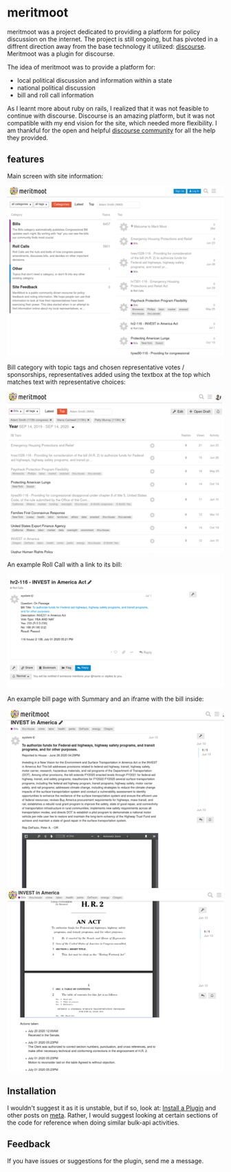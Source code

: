 # meritmoot

meritmoot was a project dedicated to providing a platform for policy discussion on the internet. The project is still ongoing, but has pivoted in a diffrent direction away from the base technology it utilized: [discourse](https://www.discourse.org/). Meritmoot was a plugin for discourse.

The idea of meritmoot was to provide a platform for:
  - local political discussion and information within a state
  - national political discussion
  - bill and roll call information
  
As I learnt more about ruby on rails, I realized that it was not feasible to continue with discourse. Discourse is an amazing platform, but it was not compatible with my end vision for the site, which needed more flexibility. I am thankful for the open and helpful [discourse community](meta.discourse.org) for all the help they provided.

## features
Main screen with site information:

![main](.front_page.png)

Bill category with topic tags and chosen representative votes / sponsorships, representatives added using the textbox at the top which matches text with representative choices:

![Screenshot](.bills.png)

An example Roll Call with a link to its bill:

![Screenshot](.a_roll_call.png)

An example bill page with Summary and an iframe with the bill inside:

![Screenshot](.a_bill.png)
![Screenshot](.a_bill_2.png)

## Installation

I wouldn't suggest it as it is unstable, but if so, look at: [Install a Plugin](https://meta.discourse.org/t/install-a-plugin/19157) and other posts on [meta](meta.discourse.org). Rather, I would suggest looking at certain sections of the code for reference when doing similar bulk-api activities.

## Feedback

If you have issues or suggestions for the plugin, send me a message.
